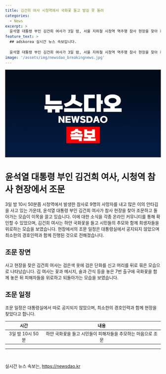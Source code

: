 ```yaml
---
title: 김건희 여사 시청역에서 국화꽃 들고 발길 못 돌려
categories:
  - News
excerpt: >
  윤석열 대통령 부인 김건희 여사가 3일 밤, 서울 지하철 시청역 역주행 참사 현장을 찾아 희생자들을 조문하며 하얀 국화꽃을 놓았다. 이에 대한 사진이 온라인에 돌았고, 그 모습은 이목을 끌었다. 김 여사는 검은 옷과 검은 단화를 착용하고 있었으며, 희생자들을 추모하는 마음으로 국화꽃과 메모, 술과 간식 등을 놓은 후, 한참을 돌아보는 모습이 보였다. 이 조문 일정은 대통령실에서 따로 공지하지 않았으며, 최소한의 경호인력과 함께 현장을 찾은 것으로 알려졌다.
feature_text: >
  ## adskorea 실시간 뉴스 속보입니다.

  윤석열 대통령 부인 김건희 여사가 3일 밤, 서울 지하철 시청역 역주행 참사 현장을 찾아 희생자들을 조문하며 하얀 국화꽃을 놓았다. 이에 대한 사진이 온라인에 돌았고, 그 모습은 이목을 끌었다. 김 여사는 검은 옷과 검은 단화를 착용하고 있었으며, 희생자들을 추모하는 마음으로 국화꽃과 메모, 술과 간식 등을 놓은 후, 한참을 돌아보는 모습이 보였다. 이 조문 일정은 대통령실에서 따로 공지하지 않았으며, 최소한의 경호인력과 함께 현장을 찾은 것으로 알려졌다.
image: '/assets/img/newsdao_breakingnews.jpg'
---
```


<p><img src="/assets/img/newsdao_breakingnews.jpg" alt="adskorea 속보" /></p>

<h1 data-ke-size="size26">윤석열 대통령 부인 김건희 여사, 시청역 참사 현장에서 조문</h1>

<p data-ke-size="size16">3일 밤 10시 50분쯤 시청역에서 발생한 참사로 9명의 사망자를 내고 많은 이의 안타김을 사고 있는 가운데, 윤석열 대통령 부인 김건희 여사가 참사 현장을 찾아 조문하고 돌아가는 모습이 이목을 끌고 있습니다. 이에 대한 소식을 각종 온라인 커뮤니티를 통해 확인할 수 있었으며, 김건희 여사는 하얀 국화꽃을 들고 시민들의 추모와 함께 희생자들을 위로하는 모습을 보였습니다. 현장에서의 조문 일정은 대통령실에서 공지되지 않았으며 최소한의 경호인력과 함께 진행된 것으로 전해졌습니다.</p>

<h2 data-ke-size="size26">조문 장면</h2>

<p data-ke-size="size16">사고 현장을 찾은 김건희 여사는 검은색 옷에 검은 단화를 신고 머리를 뒤로 묶은 모습으로 나타났습니다. 김 여사는 꽃과 메시지, 술과 간식 등을 놓은 7번 출구에 국화꽃을 함께 놓은 뒤 피해자들을 위로하고 되돌아가는 모습을 보였습니다.</p>

<h2 data-ke-size="size26">조문 일정</h2>

<p data-ke-size="size16">조문 일정은 대통령실에서 따로 공지되지 않았으며, 최소한의 경호인력과 함께 현장을 찾았다고 합니다.</p>

<table>
    <thead>
        <tr>
            <th scope="col" style="text-align: center;">시간</th>
            <th scope="col" style="text-align: center;">내용</th>
        </tr>
    </thead>
    <tbody>
        <tr>
            <td style="text-align: center;">3일 밤 10시 50분</td>
            <td style="text-align: center;">하얀 국화꽃을 들고 시민들이 피해자들을 추모하는 마음으로 조문</td>
        </tr>
    </tbody>
</table>

<hr data-ke-size="large">

<p data-ke-size="size16">&nbsp;</p>
실시간 뉴스 속보는, <a href="https://newsdao.kr" rel="dofollow">https://newsdao.kr</a>


